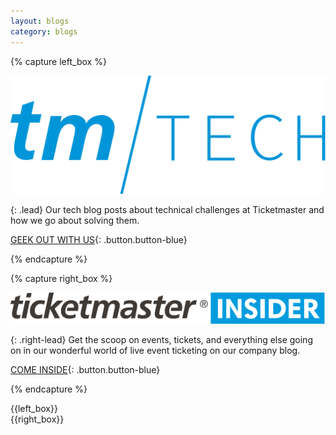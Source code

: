 ```yaml
---
layout: blogs
category: blogs
---
```



{% capture left_box %}

[![Icon1](/assets/img/blogs/tm-tech-logo.svg)](https://twitter.com/tmastertech)

{: .lead}
Our tech blog posts about technical challenges at Ticketmaster and how we go about solving them.

[GEEK OUT WITH US](http://tech.ticketmaster.com){: .button.button-blue}

{% endcapture %}


{% capture right_box %}

[![Icon1](/assets/img/blogs/ticketmaster-insider-logo.svg)](https://twitter.com/tmastertech)

{: .right-lead}
Get the scoop on events, tickets, and everything else going on in our wonderful world of live event ticketing on our company blog.

[COME INSIDE](http://insider.ticketmaster.com){: .button.button-blue}

{% endcapture %}

<div class="row row-blogs">
    <div class="row-container row-container-blogs">
<div class="col-xs-12 box-left" markdown="1">
{{left_box}}
</div>
<div class="col-xs-12 box-right" markdown="1">
{{right_box}}
</div>
     </div>
</div>
